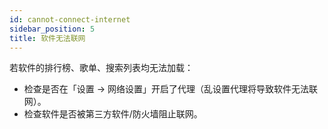 ```yaml
---
id: cannot-connect-internet
sidebar_position: 5
title: 软件无法联网
---
```


若软件的排行榜、歌单、搜索列表均无法加载：

- 检查是否在「设置 → 网络设置」开启了代理（乱设置代理将导致软件无法联网）。
- 检查软件是否被第三方软件/防火墙阻止联网。

